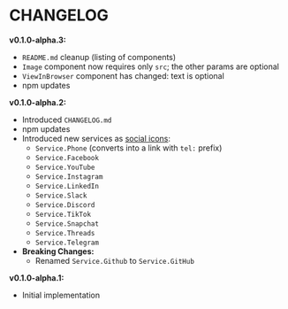 # CHANGELOG

**v0.1.0-alpha.3:**
- `README.md` cleanup (listing of components)
- `Image` component now requires only `src`; the other params are optional
- `ViewInBrowser` component has changed: text is optional
- npm updates

**v0.1.0-alpha.2:**
- Introduced `CHANGELOG.md`
- npm updates
- Introduced new services as [social icons](examples/confirm_email/index.js):
  - `Service.Phone` (converts into a link with `tel:` prefix)
  - `Service.Facebook`
  - `Service.YouTube`
  - `Service.Instagram`
  - `Service.LinkedIn`
  - `Service.Slack`
  - `Service.Discord`
  - `Service.TikTok`
  - `Service.Snapchat`
  - `Service.Threads`
  - `Service.Telegram`
- **Breaking Changes:**
  - Renamed `Service.Github` to `Service.GitHub`

**v0.1.0-alpha.1:**
- Initial implementation